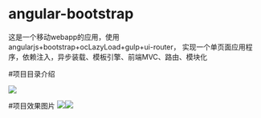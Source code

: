 # angular-bootstrap
这是一个移动webapp的应用，使用angularjs+bootstrap+ocLazyLoad+gulp+ui-router，
实现一个单页面应用程序，依赖注入，异步装载、模板引擎、前端MVC、路由、模块化

#项目目录介绍

![](https://github.com/antbrothers/angular-bootstrap/blob/master/src/main/webapp/html5/images/%E5%89%8D%E7%AB%AF%E6%9E%84%E5%BB%BA.png)

#项目效果图片
![](https://github.com/antbrothers/angular-bootstrap/blob/master/src/main/webapp/html5/images/carBulte.png)![](https://github.com/antbrothers/angular-bootstrap/blob/master/src/main/webapp/html5/images/reservedPark.png)

